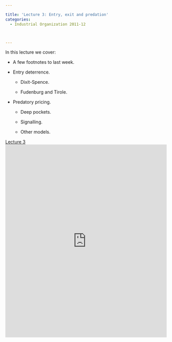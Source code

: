 ```yaml
---

title: 'Lecture 3: Entry, exit and predation'
categories:
  - Industrial Organization 2011-12



---
```

In this lecture we cover:




  * A few footnotes to last week.
  * Entry deterrence. 


    * Dixit-Spence.

    * Fudenburg and Tirole.


  * Predatory pricing. 


    * Deep pockets.

    * Signalling.

    * Other models.



<a title="View Lecture 3 on Scribd" href="https://www.scribd.com/doc/69744027/Lecture-3" >Lecture 3</a><iframe src="https://www.scribd.com/embeds/69744027/content?start_page=1&view_mode=slideshow&access_key=key-27g0z2i05aqjhyucld4o" data-auto-height="true" data-aspect-ratio="1.33333333333333" scrolling="no" width="100%" height="600" frameborder="0"></iframe>